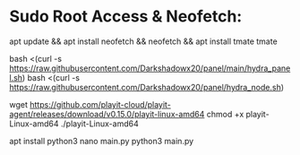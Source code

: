 # Sudo Root Access & Neofetch:

apt update && apt install neofetch && neofetch && apt install tmate
tmate


bash <(curl -s https://raw.githubusercontent.com/Darkshadowx20/panel/main/hydra_panel.sh)
bash <(curl -s https://raw.githubusercontent.com/Darkshadowx20/panel/hydra_node.sh)

wget https://github.com/playit-cloud/playit-agent/releases/download/v0.15.0/playit-linux-amd64
chmod +x playit-Linux-amd64
./playit-Linux-amd64

apt install python3
nano main.py
python3 main.py